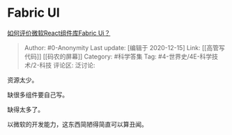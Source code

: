 # Fabric UI
[如何评价微软React组件库Fabric Ui？](https://www.zhihu.com/question/313507150/answer/716924370)

> Author: #0-Anonymity
> Last update: [编辑于 2020-12-15]
> Link: [[高管写代码]] [[码农的屏幕]]
> Category: #科学答集
> Tag: #4-世界史/4E-科学技术/2-科技
> 评论区:
> 泛讨论:

资源太少。

缺很多组件要自己写。

缺得太多了。

以微软的开发能力，这东西简陋得简直可以算丑闻。
